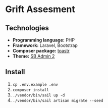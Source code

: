 # Grift Assesment

## Technologies

- **Programming language:** PHP
- **Framework:** Laravel, Bootstrap
- **Composer package:** [toastr](https://github.com/CodeSeven/toastr)
- **Theme:** [SB Admin 2](https://startbootstrap.com/theme/sb-admin-2)

## Install

1. `cp .env.example .env`
2. `composer install`
3. `./vendor/bin/sail up -d`
4. `./vendor/bin/sail artisan migrate --seed`
